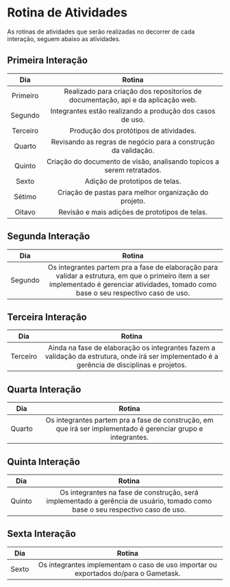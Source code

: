 # Rotina de Atividades

As rotinas de atividades que serão realizadas no decorrer de cada interação, seguem abaixo as atividades.

## Primeira Interação

| Dia |                            Rotina                            |
| :------: | :----------------------------------------------------------: |
| Primeiro | Realizado para criação dos repositorios de documentação, api e da aplicação web. |
| Segundo  | Integrantes estão realizando a produção dos casos de uso. |
| Terceiro | Produção dos protótipos de atividades. |
| Quarto   | Revisando as regras de negócio para a construção da validação. |
| Quinto   | Criação do documento de visão, analisando topicos a serem retratados. |
| Sexto    | Adição de prototipos de telas. |
| Sétimo   | Criação de pastas para melhor organização do projeto. |
| Oitavo   | Revisão e mais adições de prototipos de telas. |


## Segunda Interação

| Dia |                            Rotina                            |
| :------: | :----------------------------------------------------------: |
| Segundo  | Os integrantes partem pra a fase de elaboração para validar a estrutura, em que o primeiro item a ser implementado é gerenciar atividades, tomado como base o seu respectivo caso de uso. |

## Terceira Interação

| Dia |                            Rotina                            |
| :------: | :----------------------------------------------------------: |
| Terceiro | Ainda na fase de elaboração os integrantes fazem a validação da estrutura, onde irá ser implementado é a gerência de disciplinas e projetos. |

## Quarta Interação

| Dia |                            Rotina                            |
| :------: | :----------------------------------------------------------: |
|  Quarto  | Os integrantes partem pra a fase de construção, em que irá ser implementado é gerenciar grupo e integrantes. |

## Quinta Interação

| Dia |                            Rotina                            |
| :------: | :----------------------------------------------------------: |
|  Quinto  | Os integrantes na fase de construção, será implementado a gerência de usuário, tomado como base o seu respectivo caso de uso. |

## Sexta Interação

| Dia |                            Rotina                            |
| :------: | :----------------------------------------------------------: |
|  Sexto   | Os integrantes implementam o caso de uso importar ou exportados do/para o Gametask. |
